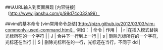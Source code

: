 ##从URL输入到页面展现
[内容链接]（http://www.jianshu.com/p/98d74c032a99）

##vim的基本命令
[vim常用命令总结](http://pizn.github.io/2012/03/03/vim-commonly-used-command.html）
例如：
| 命令 | 作用 |  
| r |在插入模式替换光标所在的一个字符 | 
| J | 合并下一行到上一行 | 
| s | 删除光标所在的一个字符, 光标还在当行 | 
| S | 删除光标所在的一行，光标还在当行，不同于 dd | 



